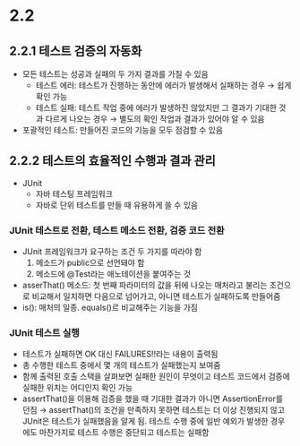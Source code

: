 2.2
=
## 2.2.1 테스트 검증의 자동화
- 모든 테스트는 성공과 실패의 두 가지 결과를 가질 수 있음
  - 테스트 에러: 테스트가 진행하는 동안에 에러가 발생해서 실패하는 경우 &rarr; 쉽게 확인 가능
  - 테스트 실패: 테스트 작업 중에 에러가 발생하진 않았지만 그 결과가 기대한 것과 다르게 나오는 경우 &rarr; 별도의 확인 작업과 결과가 있어야 알 수 있음
- 포괄적인 테스트: 만들어진 코드의 기능을 모두 점검할 수 있음

## 2.2.2 테스트의 효율적인 수행과 결과 관리
- JUnit
  - 자바 테스팅 프레임워크
  - 자바로 단위 테스트를 만들 때 유용하게 쓸 수 있음

### JUnit 테스트로 전환, 테스트 메소드 전환, 검증 코드 전환
- JUnit 프레임워크가 요구하는 조건 두 가지를 따라야 함
  1. 메소드가 public으로 선언돼야 함
  2. 메소드에 @Test라는 애노테이션을 붙여주는 것
- asserThat() 메소드: 첫 번째 파라미터의 값을 뒤에 나오는 매처라고 불리는 조건으로 비교해서 일치하면 다음으로 넘어가고, 아니면 테스트가 실패하도록 만들어줌
- is(): 매처의 일종. equals()르 비교해주는 기능을 가짐

### JUnit 테스트 실행
- 테스트가 실패하면 OK 대신 FAILURES!!라는 내용이 출력됨
- 총 수행한 테스트 중에서 몇 개의 테스트가 실패했는지 보여줌
- 함께 출력된 호출 스택을 살펴보면 실패한 원인이 무엇이고 테스트 코드에서 검증에 실패한 위치는 어디인지 확인 가능
- assertThat()을 이용해 검증을 했을 때 기대한 결과가 아니면 AssertionError를 던짐
&rarr; assertThat()의 조건을 만족하지 못하면 테스트는 더 이상 진행되지 않고 JUnit은 테스트가 실패했음을 알게 됨. 테스트 수행 중에 일반 예외가 발생한 경우에도 마찬가지로 테스트 수행은 중단되고 테스트는 실패함